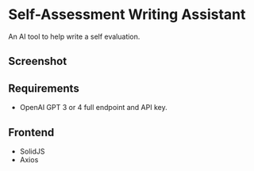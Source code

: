 # Self-Assessment Writing Assistant

An AI tool to help write a self evaluation.

## Screenshot

## Requirements

- OpenAI GPT 3 or 4 full endpoint and API key.

## Frontend

- SolidJS
- Axios
